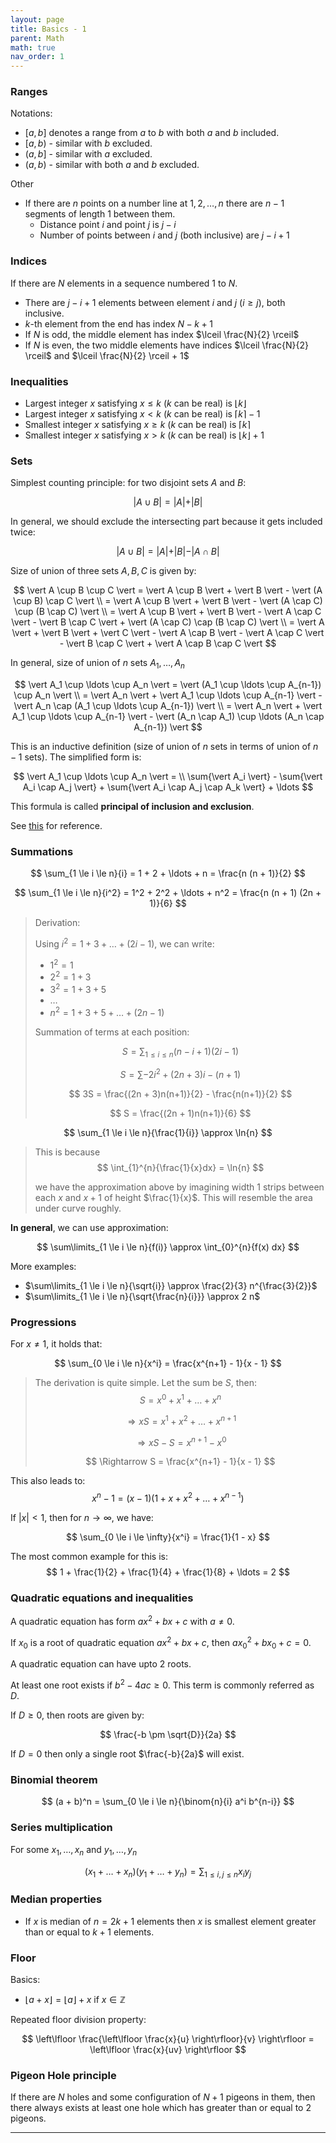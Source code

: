 ```yaml
---
layout: page
title: Basics - 1
parent: Math
math: true
nav_order: 1
---
```


### Ranges

Notations:
- $[a, b]$ denotes a range from $a$ to $b$ with both $a$ and $b$ included.
- $[a, b)$ - similar with $b$ excluded.
- $(a, b]$ - similar with $a$ excluded.
- $(a, b)$ - similar with both $a$ and $b$ excluded.

Other
- If there are $n$ points on a number line at $1, 2, \ldots, n$ there
  are $n - 1$ segments of length $1$ between them.
  - Distance point $i$ and point $j$ is $j - i$
  - Number of points between $i$ and $j$ (both inclusive) are $j - i + 1$

### Indices

If there are $N$ elements in a sequence numbered $1$ to $N$.
- There are $j-i+1$ elements between element $i$ and $j$ ($i \ge j$), both inclusive.
- $k$-th element from the end has index $N-k+1$
- If $N$ is odd, the middle element has index $\lceil \frac{N}{2} \rceil$
- If $N$ is even, the two middle elements have indices
  $\lceil \frac{N}{2} \rceil$ and $\lceil \frac{N}{2} \rceil + 1$



### Inequalities

- Largest integer $x$ satisfying $x \le k$ ($k$ can be real) is $\lfloor k \rfloor$
- Largest integer $x$ satisfying $x \lt k$ ($k$ can be real) is $\lceil k \rceil - 1$
- Smallest integer $x$ satisfying $x \ge k$ ($k$ can be real) is $\lceil k \rceil$
- Smallest integer $x$ satisfying $x \gt k$ ($k$ can be real) is $\lfloor k \rfloor + 1$

### Sets

Simplest counting principle: for two disjoint sets $A$ and $B$:

$$
\vert A \cup B \vert = \vert A \vert + \vert B \vert
$$

In general, we should exclude the intersecting part because it gets
included twice:

$$
\vert A \cup B \vert = \vert A \vert + \vert B \vert - \vert A \cap B \vert
$$

Size of union of three sets $A, B, C$ is given by:

$$
\vert A \cup B \cup C \vert = \vert A \cup B \vert + \vert B \vert - \vert (A \cup B) \cap C \vert \\
= \vert A \cup B \vert + \vert B \vert - \vert (A \cap C) \cup (B \cap C) \vert \\
= \vert A \cup B \vert + \vert B \vert - \vert A \cap C \vert - \vert B \cap C \vert + \vert (A \cap C) \cap (B \cap C) \vert \\
= \vert A \vert + \vert B \vert + \vert C \vert - \vert A \cap B \vert - \vert A \cap C \vert - \vert B \cap C \vert + \vert A \cap B \cap C \vert
$$

In general, size of union of $n$ sets $A_1, \ldots, A_n$

$$
\vert A_1 \cup \ldots \cup A_n \vert = \vert (A_1 \cup \ldots \cup A_{n-1}) \cup A_n \vert \\
= \vert A_n \vert + \vert A_1 \cup \ldots \cup A_{n-1} \vert - \vert A_n \cap (A_1 \cup \ldots \cup A_{n-1}) \vert \\
= \vert A_n \vert + \vert A_1 \cup \ldots \cup A_{n-1} \vert - \vert (A_n \cap A_1) \cup \ldots (A_n \cap A_{n-1}) \vert
$$

This is an inductive definition (size of union of $n$ sets in terms
of union of $n-1$ sets). The simplified form is:

$$
\vert A_1 \cup \ldots \cup A_n \vert = \\
  \sum{\vert A_i \vert} - \sum{\vert A_i \cap A_j \vert} + \sum{\vert A_i \cap A_j \cap A_k \vert} + \ldots
$$

This formula is called **principal of inclusion and exclusion**.

See [this](https://math.libretexts.org/Bookshelves/Combinatorics_and_Discrete_Mathematics/Combinatorics_Through_Guided_Discovery_(Bogart)/05:_The_Principle_of_Inclusion_and_Exclusion/5.01:_The_Size_of_a_Union_of_Sets)
for reference.

### Summations

$$
\sum_{1 \le i \le n}{i} = 1 + 2 + \ldots + n = \frac{n (n + 1)}{2}
$$

$$
\sum_{1 \le i \le n}{i^2} = 1^2 + 2^2 + \ldots + n^2 = \frac{n (n + 1) (2n + 1)}{6}
$$

> Derivation:
> 
> Using $i^2 = 1 + 3 + \ldots + (2i - 1)$, we can write:
> 
> - $1^2 = 1$
> - $2^2 = 1 + 3$
> - $3^2 = 1 + 3 + 5$
> - $\ldots$
> - $n^2 = 1 + 3 + 5 + \ldots + (2n - 1)$
> 
> Summation of terms at each position:
> 
> $$
> S = \sum_{1 \le i \le n}{(n - i + 1)(2i - 1)}
> $$
> 
> $$
> S = \sum{-2i^2 + (2n + 3)i - (n + 1)}
> $$
> 
> $$
> 3S = \frac{(2n + 3)n(n+1)}{2} - \frac{n(n+1)}{2}
> $$
> 
> $$
> S = \frac{(2n + 1)n(n+1)}{6}
> $$

$$
\sum_{1 \le i \le n}{\frac{1}{i}} \approx \ln{n}
$$

> This is because
> $$
> \int_{1}^{n}{\frac{1}{x}dx} = \ln{n}
> $$
> 
> we have the approximation above by imagining width 1 strips
> between each $x$ and $x+1$ of height $\frac{1}{x}$.
> This will resemble the area under curve roughly.

**In general**, we can use approximation:

$$
\sum\limits_{1 \le i \le n}{f(i)} \approx \int_{0}^{n}{f(x) dx}
$$

More examples:
- $\sum\limits_{1 \le i \le n}{\sqrt{i}} \approx \frac{2}{3} n^{\frac{3}{2}}$
- $\sum\limits_{1 \le i \le n}{\sqrt{\frac{n}{i}}} \approx 2 n$


### Progressions

For $x \neq 1$, it holds that:

$$
\sum_{0 \le i \le n}{x^i} = \frac{x^{n+1} - 1}{x - 1}
$$

> The derivation is quite simple.
> Let the sum be $S$, then:
> $$
> S = x^0 + x^1 + \ldots + x^n
> $$
> 
> $$
> \Rightarrow xS = x^1 + x^2 + \ldots + x^{n+1}
> $$
> 
> $$
> \Rightarrow xS - S = x^{n+1} - x^0
> $$
> 
> $$
> \Rightarrow S = \frac{x^{n+1} - 1}{x - 1}
> $$

This also leads to:
$$
x^n - 1 = (x - 1)(1 + x + x^2 + \ldots + x^{n-1})
$$

If $\vert x \vert \lt 1$, then for $n \rightarrow \infty$, we have:

$$
\sum_{0 \le i \le \infty}{x^i} = \frac{1}{1 - x}
$$

The most common example for this is:
$$
1 + \frac{1}{2} + \frac{1}{4} + \frac{1}{8} + \ldots = 2
$$

### Quadratic equations and inequalities

A quadratic equation has form $ax^2 + bx + c$ with $a \neq 0$.

If $x_0$ is a root of quadratic equation $ax^2 + bx + c$,
then $a{x_0}^2 + b{x_0} + c = 0$.

A quadratic equation can have upto 2 roots.

At least one root exists if $b^2 - 4ac \ge 0$. This term is commonly
referred as $D$.

If $D \ge 0$, then roots are given by:

$$
\frac{-b \pm \sqrt{D}}{2a}
$$

If $D = 0$ then only a single root $\frac{-b}{2a}$ will exist.


### Binomial theorem

$$
(a + b)^n = \sum_{0 \le i \le n}{\binom{n}{i} a^i b^{n-i}}
$$


### Series multiplication

For some $x_1,\ldots,x_n$ and $y_1,\ldots,y_n$

$$
(x_1 + \ldots + x_n)(y_1 + \ldots + y_n) = \sum_{1 \le i, j \le n}{x_i y_j}
$$

### Median properties

- If $x$ is median of $n = 2k + 1$ elements
  then $x$ is smallest element greater than or equal to $k + 1$ elements.

### Floor

Basics:
- $\lfloor a + x \rfloor = \lfloor a \rfloor + x$ if $x \in \mathbb{Z}$ 

Repeated floor division property:

$$
\left\lfloor \frac{\left\lfloor \frac{x}{u} \right\rfloor}{v} \right\rfloor
= \left\lfloor \frac{x}{uv} \right\rfloor
$$

### Pigeon Hole principle

If there are $N$ holes and some configuration of $N+1$ 
pigeons in them, then there always exists at least one hole
which has greater than or equal to 2 pigeons.

***
